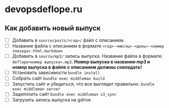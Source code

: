 # devopsdeflope.ru

## Как добавить новый выпуск

- [ ] Добавить в `source/posts/<год>/` файл с описанием.
- [ ] Название файла с описанием в формате `<год>-<месяц>-<день>-<номер эпизода>.html.markdown`
- [ ] Добавить в `source/mp3/` запись выпуска. Название файла в формате: `deflope<номер выпуска>.mp3`. **Номер выпуска в названии mp3 и номер выпуска в файле с описанием должны совпадать!**
- [ ] Установить зависимости `bundle install`
- [ ] Собрать сайт `bundle exec middleman build`
- [ ] Запустить сайт и убедиться, что все выглядит правильно. `bundle exec middleman server`
- [ ] Задеплоить сайт `bundle exec middleman s3_sync`
- [ ] Загрузить запись выпуска на gdrive